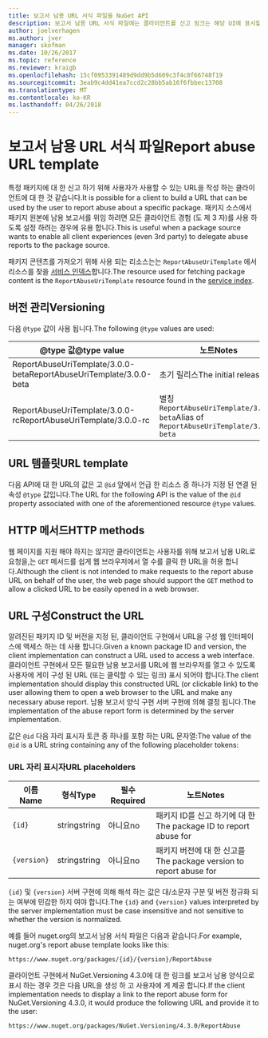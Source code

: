```yaml
---
title: 보고서 남용 URL 서식 파일을 NuGet API
description: 보고서 남용 URL 서식 파일에는 클라이언트를 신고 링크는 해당 UI에 표시할 수 있습니다.
author: joelverhagen
ms.author: jver
manager: skofman
ms.date: 10/26/2017
ms.topic: reference
ms.reviewer: kraigb
ms.openlocfilehash: 15cf0953391489d9dd9b5d609c3f4c8f66748f19
ms.sourcegitcommit: 3eab9c4dd41ea7ccd2c28bb5ab16f6fbbec13708
ms.translationtype: MT
ms.contentlocale: ko-KR
ms.lasthandoff: 04/26/2018
---
```

# <a name="report-abuse-url-template"></a><span data-ttu-id="971bc-103">보고서 남용 URL 서식 파일</span><span class="sxs-lookup"><span data-stu-id="971bc-103">Report abuse URL template</span></span>

<span data-ttu-id="971bc-104">특정 패키지에 대 한 신고 하기 위해 사용자가 사용할 수 있는 URL을 작성 하는 클라이언트에 대 한 것 같습니다.</span><span class="sxs-lookup"><span data-stu-id="971bc-104">It is possible for a client to build a URL that can be used by the user to report abuse about a specific package.</span></span> <span data-ttu-id="971bc-105">패키지 소스에서 패키지 원본에 남용 보고서를 위임 하려면 모든 클라이언트 경험 (도 제 3 자)를 사용 하도록 설정 하려는 경우에 유용 합니다.</span><span class="sxs-lookup"><span data-stu-id="971bc-105">This is useful when a package source wants to enable all client experiences (even 3rd party) to delegate abuse reports to the package source.</span></span>

<span data-ttu-id="971bc-106">패키지 콘텐츠를 가져오기 위해 사용 되는 리소스는는 `ReportAbuseUriTemplate` 에서 리소스를 찾을 [서비스 인덱스](service-index.md)합니다.</span><span class="sxs-lookup"><span data-stu-id="971bc-106">The resource used for fetching package content is the `ReportAbuseUriTemplate` resource found in the [service index](service-index.md).</span></span>

## <a name="versioning"></a><span data-ttu-id="971bc-107">버전 관리</span><span class="sxs-lookup"><span data-stu-id="971bc-107">Versioning</span></span>

<span data-ttu-id="971bc-108">다음 `@type` 값이 사용 됩니다.</span><span class="sxs-lookup"><span data-stu-id="971bc-108">The following `@type` values are used:</span></span>

<span data-ttu-id="971bc-109">@type 값</span><span class="sxs-lookup"><span data-stu-id="971bc-109">@type value</span></span>                       | <span data-ttu-id="971bc-110">노트</span><span class="sxs-lookup"><span data-stu-id="971bc-110">Notes</span></span>
--------------------------------- | -----
<span data-ttu-id="971bc-111">ReportAbuseUriTemplate/3.0.0-beta</span><span class="sxs-lookup"><span data-stu-id="971bc-111">ReportAbuseUriTemplate/3.0.0-beta</span></span> | <span data-ttu-id="971bc-112">초기 릴리스</span><span class="sxs-lookup"><span data-stu-id="971bc-112">The initial release</span></span>
<span data-ttu-id="971bc-113">ReportAbuseUriTemplate/3.0.0-rc</span><span class="sxs-lookup"><span data-stu-id="971bc-113">ReportAbuseUriTemplate/3.0.0-rc</span></span>   | <span data-ttu-id="971bc-114">별칭 `ReportAbuseUriTemplate/3.0.0-beta`</span><span class="sxs-lookup"><span data-stu-id="971bc-114">Alias of `ReportAbuseUriTemplate/3.0.0-beta`</span></span>

## <a name="url-template"></a><span data-ttu-id="971bc-115">URL 템플릿</span><span class="sxs-lookup"><span data-stu-id="971bc-115">URL template</span></span>

<span data-ttu-id="971bc-116">다음 API에 대 한 URL의 값은 고 `@id` 앞에서 언급 한 리소스 중 하나가 지정 된 연결 된 속성 `@type` 값입니다.</span><span class="sxs-lookup"><span data-stu-id="971bc-116">The URL for the following API is the value of the `@id` property associated with one of the aforementioned resource `@type` values.</span></span>

## <a name="http-methods"></a><span data-ttu-id="971bc-117">HTTP 메서드</span><span class="sxs-lookup"><span data-stu-id="971bc-117">HTTP methods</span></span>

<span data-ttu-id="971bc-118">웹 페이지를 지원 해야 하지는 않지만 클라이언트는 사용자를 위해 보고서 남용 URL로 요청을,는 `GET` 메서드를 쉽게 웹 브라우저에서 열 수를 클릭 한 URL을 허용 합니다.</span><span class="sxs-lookup"><span data-stu-id="971bc-118">Although the client is not intended to make requests to the report abuse URL on behalf of the user, the web page should support the `GET` method to allow a clicked URL to be easily opened in a web browser.</span></span>

## <a name="construct-the-url"></a><span data-ttu-id="971bc-119">URL 구성</span><span class="sxs-lookup"><span data-stu-id="971bc-119">Construct the URL</span></span>

<span data-ttu-id="971bc-120">알려진된 패키지 ID 및 버전을 지정 된, 클라이언트 구현에서 URL을 구성 웹 인터페이스에 액세스 하는 데 사용 합니다.</span><span class="sxs-lookup"><span data-stu-id="971bc-120">Given a known package ID and version, the client implementation can construct a URL used to access a web interface.</span></span> <span data-ttu-id="971bc-121">클라이언트 구현에서 모든 필요한 남용 보고서를 URL에 웹 브라우저를 열고 수 있도록 사용자에 게이 구성 된 URL (또는 클릭할 수 있는 링크) 표시 되어야 합니다.</span><span class="sxs-lookup"><span data-stu-id="971bc-121">The client implementation should display this constructed URL (or clickable link) to the user allowing them to open a web browser to the URL and make any necessary abuse report.</span></span> <span data-ttu-id="971bc-122">남용 보고서 양식 구현 서버 구현에 의해 결정 됩니다.</span><span class="sxs-lookup"><span data-stu-id="971bc-122">The implementation of the abuse report form is determined by the server implementation.</span></span>

<span data-ttu-id="971bc-123">값은 `@id` 다음 자리 표시자 토큰 중 하나를 포함 하는 URL 문자열:</span><span class="sxs-lookup"><span data-stu-id="971bc-123">The value of the `@id` is a URL string containing any of the following placeholder tokens:</span></span>

### <a name="url-placeholders"></a><span data-ttu-id="971bc-124">URL 자리 표시자</span><span class="sxs-lookup"><span data-stu-id="971bc-124">URL placeholders</span></span>

<span data-ttu-id="971bc-125">이름</span><span class="sxs-lookup"><span data-stu-id="971bc-125">Name</span></span>        | <span data-ttu-id="971bc-126">형식</span><span class="sxs-lookup"><span data-stu-id="971bc-126">Type</span></span>    | <span data-ttu-id="971bc-127">필수</span><span class="sxs-lookup"><span data-stu-id="971bc-127">Required</span></span> | <span data-ttu-id="971bc-128">노트</span><span class="sxs-lookup"><span data-stu-id="971bc-128">Notes</span></span>
----------- | ------- | -------- | -----
`{id}`      | <span data-ttu-id="971bc-129">string</span><span class="sxs-lookup"><span data-stu-id="971bc-129">string</span></span>  | <span data-ttu-id="971bc-130">아니요</span><span class="sxs-lookup"><span data-stu-id="971bc-130">no</span></span>       | <span data-ttu-id="971bc-131">패키지 ID를 신고 하기에 대 한</span><span class="sxs-lookup"><span data-stu-id="971bc-131">The package ID to report abuse for</span></span>
`{version}` | <span data-ttu-id="971bc-132">string</span><span class="sxs-lookup"><span data-stu-id="971bc-132">string</span></span>  | <span data-ttu-id="971bc-133">아니요</span><span class="sxs-lookup"><span data-stu-id="971bc-133">no</span></span>       | <span data-ttu-id="971bc-134">패키지 버전에 대 한 신고를</span><span class="sxs-lookup"><span data-stu-id="971bc-134">The package version to report abuse for</span></span>

<span data-ttu-id="971bc-135">`{id}` 및 `{version}` 서버 구현에 의해 해석 하는 값은 대/소문자 구분 및 버전 정규화 되는 여부에 민감한 하지 여야 합니다.</span><span class="sxs-lookup"><span data-stu-id="971bc-135">The `{id}` and `{version}` values interpreted by the server implementation must be case insensitive and not sensitive to whether the version is normalized.</span></span>

<span data-ttu-id="971bc-136">예를 들어 nuget.org의 보고서 남용 서식 파일은 다음과 같습니다.</span><span class="sxs-lookup"><span data-stu-id="971bc-136">For example, nuget.org's report abuse template looks like this:</span></span>

    https://www.nuget.org/packages/{id}/{version}/ReportAbuse

<span data-ttu-id="971bc-137">클라이언트 구현에서 NuGet.Versioning 4.3.0에 대 한 링크를 보고서 남용 양식으로 표시 하는 경우 것은 다음 URL을 생성 하 고 사용자에 게 제공 합니다.</span><span class="sxs-lookup"><span data-stu-id="971bc-137">If the client implementation needs to display a link to the report abuse form for NuGet.Versioning 4.3.0, it would produce the following URL and provide it to the user:</span></span>

    https://www.nuget.org/packages/NuGet.Versioning/4.3.0/ReportAbuse
